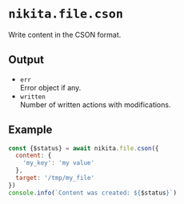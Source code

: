 
# `nikita.file.cson`

Write content in the CSON format.

## Output

* `err`   
  Error object if any.   
* `written`   
  Number of written actions with modifications.   

## Example

```js
const {$status} = await nikita.file.cson({
  content: {
    'my_key': 'my value'
  },
  target: '/tmp/my_file'
})
console.info(`Content was created: ${$status}`)
```
